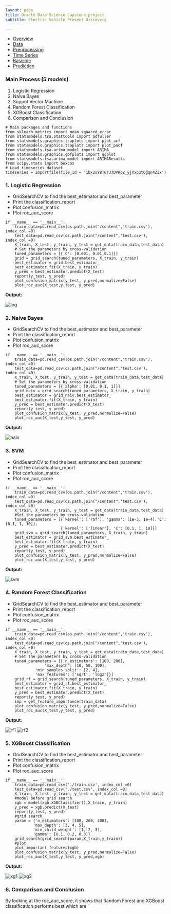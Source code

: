 ```yaml
---
layout: page
title: Oracle Data Science Capstone project
subtitle: Electric Vehicle Present Discovery

---
```


   <link rel="stylesheet" type="text/css" href="css/main.css" />

   <div id= "main">
		<div id="menubar">
			<ul id="menu">
			    <li><a href="https://monarch2018.github.io/ev_prediction/index.html">Overview</a></li>
			    <li><a href="https://monarch2018.github.io/ev_prediction/data/">Data</a></li>
			    <li><a href="https://monarch2018.github.io/ev_prediction/preprocessing/">Preprocessing</a></li>
			    <li><a href="https://monarch2018.github.io/ev_prediction/timeseries/">Time Series</a></li>
			    <li class = "selected"><a href="https://monarch2018.github.io/ev_prediction/baseline/">Baseline</a></li>
			    <li><a href="https://monarch2018.github.io/ev_prediction/prediction/">Prediction</a></li>
			</ul>
		</div>
	
   </div>

### Main Process (5 models)
1. Logistic Regression 
2. Naive Bayes
3. Suppot Vector Machine
4. Random Forest Classification
4. XGBoost Classification
5. Comparison and Conclusion

```
# Main packages and functions
from sklearn.metrics import mean_squared_error
from statsmodels.tsa.stattools import adfuller
from statsmodels.graphics.tsaplots import plot_acf
from statsmodels.graphics.tsaplots import plot_pacf
from statsmodels.tsa.arima_model import ARIMA
from statsmodels.graphics.gofplots import qqplot
from statsmodels.tsa.arima_model import ARIMAResults
from scipy.stats import boxcox
# Load timeseries dataset
timeseries = importfile(file_id = '1bx2sY8TGrJ7DVRoZ_yjXxp3tQgqn4Zix')
```

### 1. Logistic Regression

- GridSearchCV to find the best_estimator and best_parameter
- Print the classification_report
- Plot confusion_matrix
- Plot roc_auc_score 

```
if __name__ == '__main__':
    train_data=pd.read_csv(os.path.join("/content",'train.csv'), index_col =0)
    test_data=pd.read_csv(os.path.join("/content",'test.csv'), index_col =0)
    X_train, X_test, y_train, y_test = get_data(train_data,test_data)
    # Set the parameters by cross-validation
    tuned_parameters = [{'C': [0.001, 0.01,0.1]}]
    grid = grid_search(tuned_parameters, X_train, y_train)
    best_estimator = grid.best_estimator_
    best_estimator.fit(X_train, y_train)
    y_pred = best_estimator.predict(X_test)
    report(y_test, y_pred)
    plot_confusion_matrix(y_test, y_pred,normalize=False)
    plot_roc_auc(X_test,y_test, y_pred)
```

**Output:**

![log](/img/log.png#log)

### 2. Naive Bayes

- GridSearchCV to find the best_estimator and best_parameter
- Print the classification_report
- Plot confusion_matrix
- Plot roc_auc_score 

```
if __name__ == '__main__':
    train_data=pd.read_csv(os.path.join("/content",'train.csv'), index_col =0)
    test_data=pd.read_csv(os.path.join("/content",'test.csv'), index_col =0)
    X_train, X_test, y_train, y_test = get_data(train_data,test_data)
    # Set the parameters by cross-validation
    tuned_parameters = [{'alpha': [0.01, 0.1, 1]}]
    grid_naiv = grid_search(tuned_parameters, X_train, y_train)
    best_estimator = grid_naiv.best_estimator_
    best_estimator.fit(X_train, y_train)
    y_pred = best_estimator.predict(X_test)
    report(y_test, y_pred)
    plot_confusion_matrix(y_test, y_pred,normalize=False)
    plot_roc_auc(X_test,y_test, y_pred)
```

**Output:**

![naiv](/img/naiv.png#naiv)

### 3. SVM

- GridSearchCV to find the best_estimator and best_parameter
- Print the classification_report
- Plot confusion_matrix
- Plot roc_auc_score 

```
if __name__ == '__main__':
    train_data=pd.read_csv(os.path.join("/content",'train.csv'), index_col =0)
    test_data=pd.read_csv(os.path.join("/content",'test.csv'), index_col =0)
    X_train, X_test, y_train, y_test = get_data(train_data,test_data)
    #Set the parameters by cross-validation
    tuned_parameters = [{'kernel': ['rbf'], 'gamma': [1e-3, 1e-4],'C': [0.1, 1, 10]},
                        {'kernel': ['linear'], 'C': [0.1, 1, 10]}]
    grid_svm = grid_search(tuned_parameters, X_train, y_train)
    best_estimator = grid_svm.best_estimator_
    best_estimator.fit(X_train, y_train)
    y_pred = best_estimator.predict(X_test)
    report(y_test, y_pred)
    plot_confusion_matrix(y_test, y_pred,normalize=False)
    plot_roc_auc(X_test,y_test, y_pred)
```

**Output:**

![svm](/img/svm.png#svm)

### 4. Random Forest Classification

- GridSearchCV to find the best_estimator and best_parameter
- Print the classification_report
- Plot confusion_matrix
- Plot roc_auc_score 

```
if __name__ == '__main__':
    train_data=pd.read_csv(os.path.join("/content",'train.csv'), index_col =0)
    test_data=pd.read_csv(os.path.join("/content",'test.csv'), index_col =0)
    X_train, X_test, y_train, y_test = get_data(train_data,test_data)
    # Set the parameters by cross-validation
    tuned_parameters = [{'n_estimators': [100, 200], 
    			 'max_depth': [10, 50, 100], 
			 'min_samples_split': [2, 4], 
			 'max_features': ['sqrt', 'log2']}]
    grid_rf = grid_search(tuned_parameters, X_train, y_train)
    best_estimator = grid_rf.best_estimator_
    best_estimator.fit(X_train, y_train)
    y_pred = best_estimator.predict(X_test)
    report(y_test, y_pred)
    imp = get_feature_importance(train_data)
    plot_confusion_matrix(y_test, y_pred,normalize=False)
    plot_roc_auc(X_test,y_test, y_pred)
```

**Output:**

![rf1](/img/rf1.png#rf1)
![rf2](/img/rf2.png#rf2)

### 5. XGBoost Classification

- GridSearchCV to find the best_estimator and best_parameter
- Print the classification_report
- Plot confusion_matrix
- Plot roc_auc_score

```
if __name__ == '__main__':
    train_data=pd.read_csv('./train.csv', index_col =0)
    test_data=pd.read_csv('./test.csv', index_col =0)
    X_train, X_test, y_train, y_test = get_data(train_data,test_data)
    #model before grid search
    xgb = model(xgb.XGBClassifier(),X_train, y_train)
    y_pred = xgb.predict(X_test)
    report(y_test, y_pred)
    #grid search
    param = {'n_estimators': [100, 200, 300],
            'max_depth': [3, 4, 5], 
            'min_child_weight': [1, 2, 3],
            'gamma': [0.1, 0.2, 0.3]}
    grid_search(grid_search(param,X_train,y_train))
    #plot
    plot_important_features(xgb)
    plot_confusion_matrix(y_test, y_pred,normalize=False)
    plot_roc_auc(X_test,y_test, y_pred,xgb)
```

**Output:**

![xg1](/img/xg1.png#xg1)
![xg2](/img/xg2.png#xg2)


### 6. Comparison and Conclusion
By looking at the roc_auc_score, it shows that Random Forest and XGBoost classification performs best which are 
